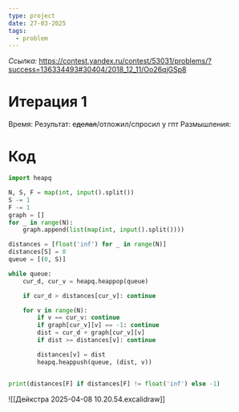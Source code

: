 ```yaml
---
type: project
date: 27-03-2025
tags:
  - problem
---
```

*Ссылка:*  https://contest.yandex.ru/contest/53031/problems/?success=136334493#30404/2018_12_11/Oo26qjGSp8
# Итерация 1
Время: 
Результат: ~~сделал~~/отложил/спросил у гпт
Размышления:

# Код
```python
import heapq

N, S, F = map(int, input().split())
S -= 1
F -= 1
graph = []
for _ in range(N):
    graph.append(list(map(int, input().split())))

distances = [float('inf') for _ in range(N)]
distances[S] = 0
queue = [(0, S)]

while queue:
    cur_d, cur_v = heapq.heappop(queue)

    if cur_d > distances[cur_v]: continue

    for v in range(N):
        if v == cur_v: continue
        if graph[cur_v][v] == -1: continue
        dist = cur_d + graph[cur_v][v]
        if dist >= distances[v]: continue

        distances[v] = dist
        heapq.heappush(queue, (dist, v))


print(distances[F] if distances[F] != float('inf') else -1)
```



![[Дейкстра 2025-04-08 10.20.54.excalidraw]]



